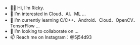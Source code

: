 - 👋🏻 Hi, I’m Ricky.
- 👀 I’m interested in Cloud、AI、ML ...
- 🌱 I’m currently learning C/C++、Android、Cloud、OpenCV、TensorFlow ...
- 💞️ I’m looking to collaborate on ...
- 📫 Reach me on Instagram：@5j54d93

<!---
5j54d93/5j54d93 is a ✨ special ✨ repository because its `README.md` (this file) appears on your GitHub profile.
You can click the Preview link to take a look at your changes.
--->
